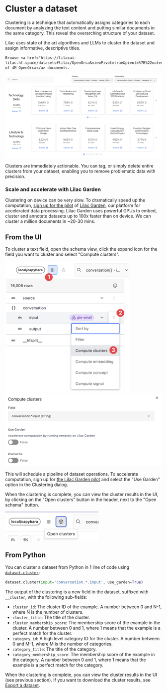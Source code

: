 # Cluster a dataset

Clustering is a technique that automatically assigns categories to each document by analyzing the
text content and putting similar documents in the same category. This reveal the overarching
structure of your dataset.

Lilac uses state of the art algorithms and LLMs to cluster the dataset and assign informative,
descriptive titles.

```{note}
Browse <a href="https://lilacai-lilac.hf.space/datasets#lilac/OpenOrca&viewPivot=true&pivot=%7B%22outerPath%22%3A%5B%22question__cluster%22%2C%22category_title%22%5D%2C%22innerPath%22%3A%5B%22question__cluster%22%2C%22cluster_title%22%5D%7D">clusters of 4M OpenOrca</a> documents.
```

<a href="https://lilacai-lilac.hf.space/datasets#lilac/OpenOrca&viewPivot=true&pivot=%7B%22outerPath%22%3A%5B%22question__cluster%22%2C%22category_title%22%5D%2C%22innerPath%22%3A%5B%22question__cluster%22%2C%22cluster_title%22%5D%7D">
  <img alt="A view of the categories and clusters" src="../_static/dataset/dataset_cluster_view.png">
</a>

Clusters are immediately actionable. You can tag, or simply delete entire clusters from your
dataset, enabling you to remove problematic data with precision.

### Scale and accelerate with Lilac Garden

Clustering on device can be very slow. To dramatically speed up the computation,
[sign up for the pilot](https://forms.gle/Gz9cpeKJccNar5Lq8) of
[Lilac Garden](https://lilacml.com/garden), our platform for accelerated data processing. Lilac
Garden uses powerful GPUs to embed, cluster and annotate datasets up to 100x faster than on device.
We can cluster a million documents in ~20-30 mins.

<!-- TODO(smilkov): Add this when we have the "promote to a concept" feature -->
<!-- You can also take these clusters and use them to train a [Concept](../concepts/concepts.md), which is a way of pinning a cluster and detecting in-cluster examples across time and different datasets. This is a great way to ensure that
you can continue to detect, track, and address these data points in the future. -->

## From the UI

To cluster a text field, open the schema view, click the expand icon for the field you want to
cluster and select "Compute clusters".

<img width=400 alt="Clustering a dataset field" src="../_static/dataset/dataset_cluster.png">

<img width=600 alt="The clustering modal dialog" src="../_static/dataset/dataset_cluster_modal.png">

This will schedule a pipeline of dataset operations. To accelerate computation, sign up for
[the Lilac Garden pilot](https://forms.gle/Gz9cpeKJccNar5Lq8) and select the "Use Garden" option in
the Clustering dialog.

When the clustering is complete, you can view the cluster results in the UI, by clicking on the
"Open clusters" button in the header, next to the "Open schema" button.

<img width=300 alt="Opening the Cluster view" src="../_static/dataset/dataset_open_clusters.png">

## From Python

You can cluster a dataset from Python in 1 line of code using [`dataset.cluster`](#Dataset.cluster):

```python
dataset.cluster(input='conversation.*.input', use_garden=True)
```

The output of the clustering is a new field in the dataset, suffixed with `__cluster`, with the
following sub-fields:

- `cluster_id`: The cluster ID of the example. A number between 0 and N-1, where N is the number of
  clusters.
- `cluster_title`: The title of the cluster.
- `cluster_membership_score`: The membership score of the example in the cluster. A number between 0
  and 1, where 1 means that the example is a perfect match for the cluster.
- `category_id`: A high level category ID for the cluster. A number between 0 and M-1, where M is
  the number of categories.
- `category_title`: The title of the category.
- `category_membership_score`: The membership score of the example in the category. A number between
  0 and 1, where 1 means that the example is a perfect match for the category.

When the clustering is complete, you can view the cluster results in the UI (see previous section).
If you want to download the cluster results, see [Export a dataset](dataset_export.md).

